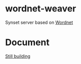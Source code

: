 # wordnet-weaver

Synset server based on [Wordnet](https://wordnet.princeton.edu/)

# Document

[Still building](https://odys-z.github.io/wordnet-weaver)
